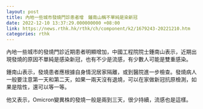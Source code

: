 ```yaml
---
layout: post
title: 內地一些城市發燒門診患者增　鍾南山稱不單純是染新冠
date: 2022-12-10 13:37:29.000000000 +08:00
link: https://news.rthk.hk/rthk/ch/component/k2/1679243-20221210.htm
categories: rthk
---
```


內地一些城市的發燒門診近期患者明顯增加，中國工程院院士鍾南山表示，近期出現發燒的原因不單純是感染新冠，也有不少是流感，有少數人可能是雙重感染。

鍾南山表示，發燒患者應根據自身情況居家隔離，或到醫院進一步檢查。發燒病人一般要注意第一天和第二天，如果一兩天沒有退燒，可以在家做新冠抗原檢測，如果是陰性，還可以等一等。

他又表示，Omicron變異株的發燒一般是兩到三天，很少持續，流感也是這樣。
